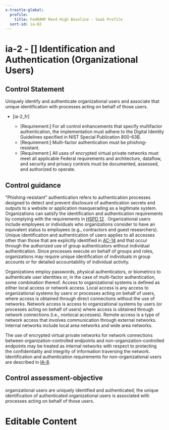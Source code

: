 ```yaml
---
x-trestle-global:
  profile:
    title: FedRAMP Rev4 High Baseline - SaaS Profile
  sort-id: ia-02
---
```


# ia-2 - \[\] Identification and Authentication (Organizational Users)

## Control Statement

Uniquely identify and authenticate organizational users and associate that unique identification with processes acting on behalf of those users.

- \[ia-2_fr\]

  - \[Requirement:\] For all control enhancements that specify multifactor authentication, the implementation must adhere to the Digital Identity Guidelines specified in NIST Special Publication 800-63B.
  - \[Requirement:\] Multi-factor authentication must be phishing-resistant.
  - \[Requirement:\] All uses of encrypted virtual private networks must meet all applicable Federal requirements and architecture, dataflow, and security and privacy controls must be documented, assessed, and authorized to operate.

## Control guidance

\"Phishing-resistant\" authentication refers to authentication processes designed to detect and prevent disclosure of authentication secrets and outputs to a website or application masquerading as a legitimate system.
Organizations can satisfy the identification and authentication requirements by complying with the requirements in [HSPD 12](#f16e438e-7114-4144-bfe2-2dfcad8cb2d0) . Organizational users include employees or individuals who organizations consider to have an equivalent status to employees (e.g., contractors and guest researchers). Unique identification and authentication of users applies to all accesses other than those that are explicitly identified in [AC-14](#ac-14) and that occur through the authorized use of group authenticators without individual authentication. Since processes execute on behalf of groups and roles, organizations may require unique identification of individuals in group accounts or for detailed accountability of individual activity.

Organizations employ passwords, physical authenticators, or biometrics to authenticate user identities or, in the case of multi-factor authentication, some combination thereof. Access to organizational systems is defined as either local access or network access. Local access is any access to organizational systems by users or processes acting on behalf of users, where access is obtained through direct connections without the use of networks. Network access is access to organizational systems by users (or processes acting on behalf of users) where access is obtained through network connections (i.e., nonlocal accesses). Remote access is a type of network access that involves communication through external networks. Internal networks include local area networks and wide area networks.

The use of encrypted virtual private networks for network connections between organization-controlled endpoints and non-organization-controlled endpoints may be treated as internal networks with respect to protecting the confidentiality and integrity of information traversing the network. Identification and authentication requirements for non-organizational users are described in [IA-8](#ia-8).

## Control assessment-objective

organizational users are uniquely identified and authenticated;
the unique identification of authenticated organizational users is associated with processes acting on behalf of those users.

# Editable Content

<!-- Make additions and edits below -->
<!-- The above represents the contents of the control as received by the profile, prior to additions. -->
<!-- If the profile makes additions to the control, they will appear below. -->
<!-- The above markdown may not be edited but you may edit the content below, and/or introduce new additions to be made by the profile. -->
<!-- If there is a yaml header at the top, parameter values may be edited. Use --set-parameters to incorporate the changes during assembly. -->
<!-- The content here will then replace what is in the profile for this control, after running profile-assemble. -->
<!-- The current profile has no added parts for this control, but you may add new ones here. -->
<!-- Each addition must have a heading either of the form ## Control my_addition_name -->
<!-- or ## Part a. (where the a. refers to one of the control statement labels.) -->
<!-- "## Control" parts are new parts added after the statement part. -->
<!-- "## Part" parts are new parts added into the top-level statement part with that label. -->
<!-- Subparts may be added with nested hash levels of the form ### My Subpart Name -->
<!-- underneath the parent ## Control or ## Part being added -->
<!-- See https://ibm.github.io/compliance-trestle/tutorials/ssp_profile_catalog_authoring/ssp_profile_catalog_authoring for guidance. -->
